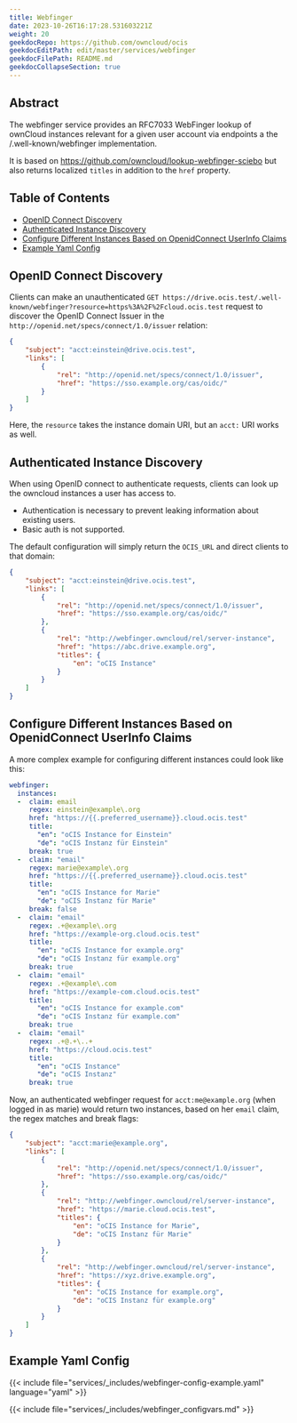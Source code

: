 ```yaml
---
title: Webfinger
date: 2023-10-26T16:17:28.531603221Z
weight: 20
geekdocRepo: https://github.com/owncloud/ocis
geekdocEditPath: edit/master/services/webfinger
geekdocFilePath: README.md
geekdocCollapseSection: true
---
```


<!-- Do not edit this file, it is autogenerated. Edit the service README.md instead -->

## Abstract


The webfinger service provides an RFC7033 WebFinger lookup of ownCloud instances relevant for a given user account via endpoints a the /.well-known/webfinger implementation.

It is based on https://github.com/owncloud/lookup-webfinger-sciebo but also returns localized `titles` in addition to the `href` property.


## Table of Contents

* [OpenID Connect Discovery](#openid-connect-discovery)
* [Authenticated Instance Discovery](#authenticated-instance-discovery)
* [Configure Different Instances Based on OpenidConnect UserInfo Claims](#configure-different-instances-based-on-openidconnect-userinfo-claims)
* [Example Yaml Config](#example-yaml-config)

## OpenID Connect Discovery

Clients can make an unauthenticated `GET https://drive.ocis.test/.well-known/webfinger?resource=https%3A%2F%2Fcloud.ocis.test` request to discover the OpenID Connect Issuer in the `http://openid.net/specs/connect/1.0/issuer` relation:

```json
{
    "subject": "acct:einstein@drive.ocis.test",
    "links": [
        {
            "rel": "http://openid.net/specs/connect/1.0/issuer",
            "href": "https://sso.example.org/cas/oidc/"
        }
    ]
}
```

Here, the `resource` takes the instance domain URI, but an `acct:` URI works as well. 

## Authenticated Instance Discovery

When using OpenID connect to authenticate requests, clients can look up the owncloud instances a user has access to.

*   Authentication is necessary to prevent leaking information about existing users.
*   Basic auth is not supported.

The default configuration will simply return the `OCIS_URL` and direct clients to that domain:

```json
{
    "subject": "acct:einstein@drive.ocis.test",
    "links": [
        {
            "rel": "http://openid.net/specs/connect/1.0/issuer",
            "href": "https://sso.example.org/cas/oidc/"
        },
        {
            "rel": "http://webfinger.owncloud/rel/server-instance",
            "href": "https://abc.drive.example.org",
            "titles": {
                "en": "oCIS Instance"
            }
        }
    ]
}
```

## Configure Different Instances Based on OpenidConnect UserInfo Claims

A more complex example for configuring different instances could look like this:

```yaml
webfinger:
  instances:
  -  claim: email
     regex: einstein@example\.org
     href: "https://{{.preferred_username}}.cloud.ocis.test"
     title: 
       "en": "oCIS Instance for Einstein"
       "de": "oCIS Instanz für Einstein"
     break: true
  -  claim: "email"
     regex: marie@example\.org
     href: "https://{{.preferred_username}}.cloud.ocis.test"
     title: 
       "en": "oCIS Instance for Marie"
       "de": "oCIS Instanz für Marie"
     break: false
  -  claim: "email"
     regex: .+@example\.org
     href: "https://example-org.cloud.ocis.test"
     title:
       "en": "oCIS Instance for example.org"
       "de": "oCIS Instanz für example.org"
     break: true
  -  claim: "email"
     regex: .+@example\.com
     href: "https://example-com.cloud.ocis.test"
     title:
       "en": "oCIS Instance for example.com"
       "de": "oCIS Instanz für example.com"
     break: true
  -  claim: "email"
     regex: .+@.+\..+
     href: "https://cloud.ocis.test"
     title:
       "en": "oCIS Instance"
       "de": "oCIS Instanz"
     break: true
```

Now, an authenticated webfinger request for `acct:me@example.org` (when logged in as marie) would return two instances, based on her `email` claim, the regex matches and break flags:

```json
{
    "subject": "acct:marie@example.org",
    "links": [
        {
            "rel": "http://openid.net/specs/connect/1.0/issuer",
            "href": "https://sso.example.org/cas/oidc/"
        },
        {
            "rel": "http://webfinger.owncloud/rel/server-instance",
            "href": "https://marie.cloud.ocis.test",
            "titles": {
                "en": "oCIS Instance for Marie",
                "de": "oCIS Instanz für Marie"
            }
        },
        {
            "rel": "http://webfinger.owncloud/rel/server-instance",
            "href": "https://xyz.drive.example.org",
            "titles": {
                "en": "oCIS Instance for example.org",
                "de": "oCIS Instanz für example.org"
            }
        }
    ]
}
```
## Example Yaml Config
{{< include file="services/_includes/webfinger-config-example.yaml"  language="yaml" >}}

{{< include file="services/_includes/webfinger_configvars.md" >}}

